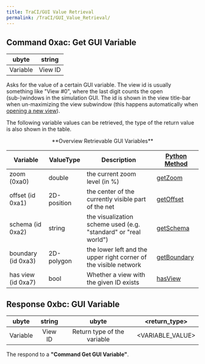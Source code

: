 ```yaml
---
title: TraCI/GUI Value Retrieval
permalink: /TraCI/GUI_Value_Retrieval/
---
```


## Command 0xac: Get GUI Variable

|  ubyte   | string  |
| :------: | :-----: |
| Variable | View ID |

Asks for the value of a certain GUI variable. The view id is usually
something like "View \#0", where the last digit counts the open
(sub-)windows in the simulation GUI. The id is shown in the view
title-bar when un-maximizing the view subwindow (this happens
automatically when [opening a new
view](../sumo-gui.md#multiple_views)).

The following variable values can be retrieved, the type of the return
value is also shown in the table.

<center>**Overview Retrievable GUI Variables**</center>

| Variable           | ValueType   | Description            | [Python Method](../TraCI/Interfacing_TraCI_from_Python.md)                |
| ------------------ | ----------- | ---------------------------------------------------------------- | -------------------------------------------------------- |
| zoom (0xa0)        | double      | the current zoom level (in %)                    | [getZoom](https://sumo.dlr.de/pydoc/traci._gui.html#GuiDomain-getZoom)         |
| offset (id 0xa1)   | 2D-position | the center of the currently visible part of the net              | [getOffset](https://sumo.dlr.de/pydoc/traci._gui.html#GuiDomain-getOffset)     |
| schema (id 0xa2)   | string      | the visualization scheme used (e.g. "standard" or "real world")  | [getSchema](https://sumo.dlr.de/pydoc/traci._gui.html#GuiDomain-getSchema)     |
| boundary (id 0xa3) | 2D-polygon  | the lower left and the upper right corner of the visible network | [getBoundary](https://sumo.dlr.de/pydoc/traci._gui.html#GuiDomain-getBoundary) |
| has view (id 0xa7) | bool        | Whether a view with the given ID exists                          | [hasView](https://sumo.dlr.de/pydoc/traci._gui.html#GuiDomain-hasView) |


## Response 0xbc: GUI Variable

|  ubyte   | string  |            ubyte            |  <return_type\>   |
| :------: | :-----: | :-------------------------: | :--------------: |
| Variable | View ID | Return type of the variable | <VARIABLE_VALUE\> |

The respond to a **"Command Get GUI Variable"**.